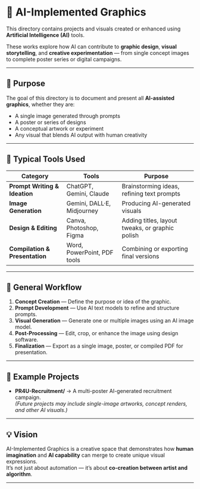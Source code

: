 # 🤖 AI-Implemented Graphics

This directory contains projects and visuals created or enhanced using **Artificial Intelligence (AI)** tools.

These works explore how AI can contribute to **graphic design**, **visual storytelling**, and **creative experimentation** — from single concept images to complete poster series or digital campaigns.

---

## 🎯 Purpose

The goal of this directory is to document and present all **AI-assisted graphics**, whether they are:
- A single image generated through prompts
- A poster or series of designs
- A conceptual artwork or experiment
- Any visual that blends AI output with human creativity

---

## 🧠 Typical Tools Used

| Category | Tools | Purpose |
|-----------|--------|----------|
| **Prompt Writing & Ideation** | ChatGPT, Gemini, Claude | Brainstorming ideas, refining text prompts |
| **Image Generation** | Gemini, DALL·E, Midjourney | Producing AI-generated visuals |
| **Design & Editing** | Canva, Photoshop, Figma | Adding titles, layout tweaks, or graphic polish |
| **Compilation & Presentation** | Word, PowerPoint, PDF tools | Combining or exporting final versions |

---

## 🧩 General Workflow

1. **Concept Creation** — Define the purpose or idea of the graphic.  
2. **Prompt Development** — Use AI text models to refine and structure prompts.  
3. **Visual Generation** — Generate one or multiple images using an AI image model.  
4. **Post-Processing** — Edit, crop, or enhance the image using design software.  
5. **Finalization** — Export as a single image, poster, or compiled PDF for presentation.

---

## 📁 Example Projects

- **PR4U-Recruitment/** → A multi-poster AI-generated recruitment campaign.  
*(Future projects may include single-image artworks, concept renders, and other AI visuals.)*

---

## 💡 Vision

AI-Implemented Graphics is a creative space that demonstrates how **human imagination** and **AI capability** can merge to create unique visual expressions.  
It’s not just about automation — it’s about **co-creation between artist and algorithm**.

---
